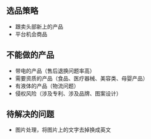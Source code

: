 ## 选品策略

- 跟卖头部新上的产品
- 平台机会商品

## 不能做的产品

- 带电的产品（售后退换问题率高）
- 需要资质的产品（食品、医疗器械、美容类、母婴产品）
- 有液体的产品（物流问题）
- 侵权风险（涉及专利、涉及品牌、图案设计）

## 待解决的问题

- 图片处理，将图片上的文字去掉换成英文